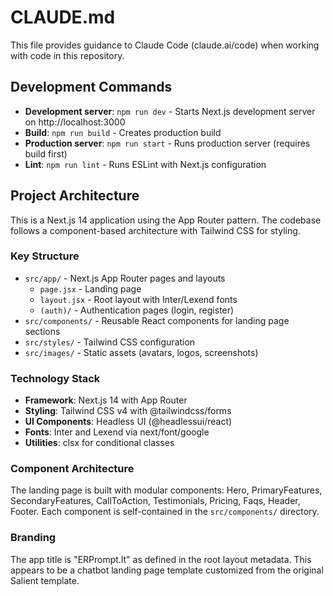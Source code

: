 # CLAUDE.md

This file provides guidance to Claude Code (claude.ai/code) when working with code in this repository.

## Development Commands

- **Development server**: `npm run dev` - Starts Next.js development server on http://localhost:3000
- **Build**: `npm run build` - Creates production build
- **Production server**: `npm run start` - Runs production server (requires build first)
- **Lint**: `npm run lint` - Runs ESLint with Next.js configuration

## Project Architecture

This is a Next.js 14 application using the App Router pattern. The codebase follows a component-based architecture with Tailwind CSS for styling.

### Key Structure
- `src/app/` - Next.js App Router pages and layouts
  - `page.jsx` - Landing page 
  - `layout.jsx` - Root layout with Inter/Lexend fonts
  - `(auth)/` - Authentication pages (login, register)
- `src/components/` - Reusable React components for landing page sections
- `src/styles/` - Tailwind CSS configuration
- `src/images/` - Static assets (avatars, logos, screenshots)

### Technology Stack
- **Framework**: Next.js 14 with App Router
- **Styling**: Tailwind CSS v4 with @tailwindcss/forms
- **UI Components**: Headless UI (@headlessui/react)
- **Fonts**: Inter and Lexend via next/font/google
- **Utilities**: clsx for conditional classes

### Component Architecture
The landing page is built with modular components: Hero, PrimaryFeatures, SecondaryFeatures, CallToAction, Testimonials, Pricing, Faqs, Header, Footer. Each component is self-contained in the `src/components/` directory.

### Branding
The app title is "ERPrompt.lt" as defined in the root layout metadata. This appears to be a chatbot landing page template customized from the original Salient template.